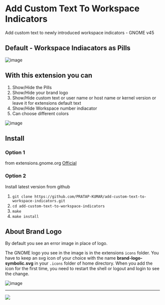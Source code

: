 # Add Custom Text To Workspace Indicators
Add custom text to newly introduced workspace indicators - GNOME v45

## Default - Workspace Indiacators as Pills
![image](https://github.com/PRATAP-KUMAR/AddCustomTextToWorkSpaceIndicators/assets/40719899/619e25c9-9d55-493b-a378-b011f4e40e2f)

## With this extension you can
1. Show/Hide the Pills
2. Show/Hide your brand logo
3. Show/Hide custom text or user name or host name or kernel version or leave it for extensions default text
4. Show/Hide Workspace number indiacator
5. Can choose different colors

![image](https://github.com/PRATAP-KUMAR/AddCustomTextToWorkSpaceIndicators/assets/40719899/8464bf74-ef44-4ee2-bb56-2a99d00e7939)

## Install
### Option 1
from extensions.gnome.org <a href="https://extensions.gnome.org/extension/6272/add-custom-text-to-workspace-indicators/">Official</a>

### Option 2
Install latest version from github
1. `git clone https://github.com/PRATAP-KUMAR/add-custom-text-to-workspace-indicators.git`
2. `cd add-custom-text-to-workspace-indicators`
3. `make`
4. `make install`

## About Brand Logo
By default you see an error image in place of logo.

The GNOME logo you see in the image is in the extensions `icons` folder.
You have to keep an svg icon of your choice with the name **brand-logo-symbolic.svg** in your `.icons` folder of home directory.
When you add the icon for the first time, you need to restart the shell or logout and login to see the change.

![image](https://github.com/PRATAP-KUMAR/AddCustomTextToWorkSpaceIndicators/assets/40719899/582388c5-6d1e-41bb-a064-1a80b9271508)

<hr/>

<a href="https://www.buymeacoffee.com/pratappanabaka"><img src="https://img.buymeacoffee.com/button-api/?text=Wish to BuyMeACoffee ?&emoji=☕&slug=pratappanabaka&button_colour=40DCA5&font_colour=ffffff&font_family=Cookie&outline_colour=000000&coffee_colour=FFDD00" /></a>

